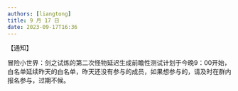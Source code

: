 ```yaml
---
authors: [liangtong]
title: 9 月 17 日
date: 2023-09-17T16:36
---
```


【通知】

冒险小世界：剑之试炼的第二次怪物延迟生成前瞻性测试计划于今晚9：00开始，白名单延续昨天的白名单，昨天还没有参与的成员，如果想参与的，请及时在群内报名参与，过期不候。
